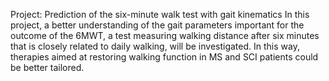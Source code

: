 Project: Prediction of the six-minute walk test with gait kinematics
In this project, a better understanding of the gait parameters important for the outcome of the 6MWT, a test measuring walking distance after six minutes that is closely related to daily walking, will be investigated. In this way, therapies aimed at restoring walking function in MS and SCI patients could be better tailored.
